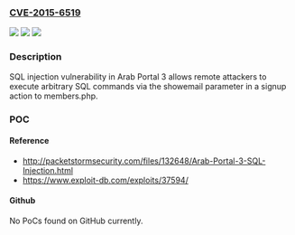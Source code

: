 ### [CVE-2015-6519](https://cve.mitre.org/cgi-bin/cvename.cgi?name=CVE-2015-6519)
![](https://img.shields.io/static/v1?label=Product&message=n%2Fa&color=blue)
![](https://img.shields.io/static/v1?label=Version&message=n%2Fa&color=blue)
![](https://img.shields.io/static/v1?label=Vulnerability&message=n%2Fa&color=brighgreen)

### Description

SQL injection vulnerability in Arab Portal 3 allows remote attackers to execute arbitrary SQL commands via the showemail parameter in a signup action to members.php.

### POC

#### Reference
- http://packetstormsecurity.com/files/132648/Arab-Portal-3-SQL-Injection.html
- https://www.exploit-db.com/exploits/37594/

#### Github
No PoCs found on GitHub currently.

